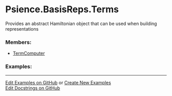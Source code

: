 # <a id="Psience.BasisReps.Terms">Psience.BasisReps.Terms</a>
    
Provides an abstract Hamiltonian object that can be used when building representations

### Members:

  - [TermComputer](Terms/TermComputer.md)

### Examples:



___

[Edit Examples on GitHub](https://github.com/McCoyGroup/References/edit/gh-pages/Documentation/examples/Psience/BasisReps/Terms.md) or 
[Create New Examples](https://github.com/McCoyGroup/References/new/gh-pages/?filename=Documentation/examples/Psience/BasisReps/Terms.md) <br/>
[Edit Docstrings on GitHub](https://github.com/McCoyGroup/Psience/edit/master/BasisReps/Terms/__init__.py?message=Update%20Docs)